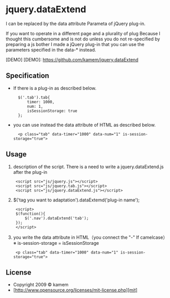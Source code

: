 jquery.dataExtend
=================

I can be replaced by the data attribute Parameta of jQuery plug-in.

If you want to operate in a different page and a plurality of plug
Because I thought this cumbersome and is not do unless you do not re-specified by preparing a js bother
I made a jQuery plug-in that you can use the parameters specified in the data-* instead.

[DEMO]
[DEMO]: https://github.com/kamem/jquery.dataExtend

Specification
-----
* If there is a plug-in as described below.

		$('.tab').tab{
			timer: 1000,
			num: 1,
			isSessionStorage: true
		};

* you can use instead the data attribute of HTML as described below.

		<p class="tab" data-timer="1000" data-num="1" is-session-storage="true">


Usage
-----
1. description of the script. There is a need to write a jquery.dataExtend.js after the plug-in

		<script src="js/jquery.js"></script>
		<script src="js/jquery.tab.js"></script>
		<script src="js/jquery.dataExtend.js"></script>

2. $('tag you want to adaptation').dataExtemd('plug-in name');

		<script>
		$(function(){
			$('.nav').dataExtend('tab');
		});
		</script>

3. you write the data attribute in HTML（you connect the "-" If camelcase）※ is-session-storage = isSessionStorage

		<p class="tab" data-timer="1000" data-num="1" is-session-storage="true">



License
----------
+ Copyright 2009 &copy; kamem
+ [http://www.opensource.org/licenses/mit-license.php][mit]

[develo.org]: http://develo.org/ "develo.org"
[MIT]: http://www.opensource.org/licenses/mit-license.php
